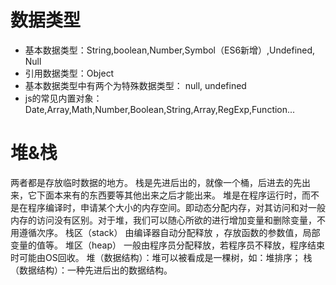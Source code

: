 # 数据类型

* 基本数据类型：String,boolean,Number,Symbol（ES6新增）,Undefined, Null
* 引用数据类型：Object
* 基本数据类型中有两个为特殊数据类型： null, undefined 
* js的常见内置对象：Date,Array,Math,Number,Boolean,String,Array,RegExp,Function...



# 堆&栈

两者都是存放临时数据的地方。
栈是先进后出的，就像一个桶，后进去的先出来，它下面本来有的东西要等其他出来之后才能出来。
堆是在程序运行时，而不是在程序编译时，申请某个大小的内存空间。即动态分配内存，对其访问和对一般内存的访问没有区别。对于堆，我们可以随心所欲的进行增加变量和删除变量，不用遵循次序。
栈区（stack） 由编译器自动分配释放 ，存放函数的参数值，局部变量的值等。 
堆区（heap） 一般由程序员分配释放，若程序员不释放，程序结束时可能由OS回收。 
堆（数据结构）：堆可以被看成是一棵树，如：堆排序； 
栈（数据结构）：一种先进后出的数据结构。